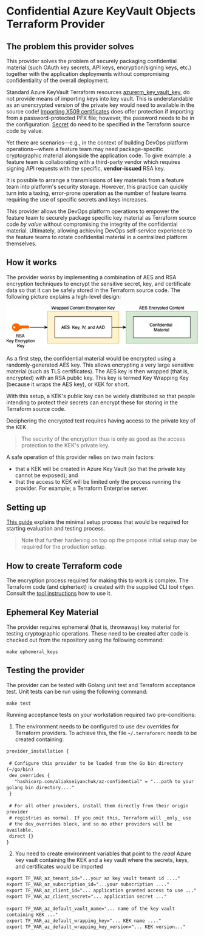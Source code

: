 # Confidential Azure KeyVault Objects Terraform Provider

## The problem this provider solves
This provider solves the problem of securely packaging confidential material (such OAuth key secrets, API keys,
encryption/signing keys, etc.) together with the application deployments without compromising confidentiality of the
overall deployment.

Standard Azure KeyVault Terraform resources [azurerm_key_vault_key](https://registry.terraform.io/providers/hashicorp/azurerm/latest/docs/resources/key_vault_key),
do not provide means of importing keys into key vault. This is understandable as an unencrypted version of the private
key would need to available in the source code! [Importing X509 certificates](https://registry.terraform.io/providers/hashicorp/azurerm/latest/docs/resources/key_vault_certificate)
does offer protection if importing from a password-protected PFX file; however, the password needs to be 
in the configuration. [Secret](https://registry.terraform.io/providers/hashicorp/azurerm/latest/docs/resources/key_vault_secret)
do need to be specified in the Terraform source code by value.

Yet there are scenarios—e.g., in the context of building DevOps platform operations—where a feature team
may need package-specific cryptographic material alongside the application code. To give example: a feature team is collaborating
with a third-party vendor which requires signing API requests with the specific, **vendor-issued** RSA key. 

It is possible to arrange a transmissions of key materials from a feature team into platform's security storage. 
However, this practice can quickly turn into a taxing, error-prone operation as the number of feature teams requiring
the use of specific secrets and keys increases. 

This provider allows the DevOps platform operations to empower the feature team to securely package specific key 
material as Terraform source code *by value* without compromising the integrity of the confidential material. Ultimately, allowing 
achieving DevOps self-service experience to the feature teams to rotate confidential material in a centralized
platform themselves.

## How it works

The provider works by implementing a combination of AES and RSA encryption techniques to encrypt the sensitive
secret, key, and certificate data so that it can be safely stored in the Terraform source code. The following
picture explains a high-level design:

![images](./docs-templates/guides/wrapping-scheme.png)

As a first step, the confidential material would be encrypted using a randomly-generated AES key. This allows
encrypting a very large sensitive material (such as TLS certificates). The AES key is then wrapped (that is, 
encrypted) with an RSA public key. This key is termed Key Wrapping Key (because it wraps the AES key), 
or KEK for short.

With this setup, a KEK's public key can be widely distributed so that people intending to protect their secrets
can encrypt these for storing in the Terraform source code. 

Deciphering
the encrypted text requires having access to the private key of the KEK.
> The security of the encryption thus is only as good as the access protection to the KEK's private key.

A safe operation of this provider relies on two main factors:
- that a KEK will be created in Azure Key Vault (so that the private key cannot be exposed); and
- that the access to KEK will be limited only the process running the provider. For example; a Terraform Enterprise
  server.

## Setting up
[This guide](./docs-templates/guides/setup.md) explains the minimal setup process that would be required for
starting evaluation and testing process.
> Note that further hardening on top op the propose initial setup may be required for the production setup. 

## How to create Terraform code

The encryption process required for making this to work is complex. The Terraform code (and ciphertext) is
created with the supplied CLI tool `tfgen`. Consult the [tool instructions](./docs-templates/guides/tfgen.md)
how to use it.

## Ephemeral Key Material
The provider requires ephemeral (that is, throwaway) key material for testing cryptographic operations.
These need to be created after code is checked out from the repository using the following command:
```shell
make ephemeral_keys
```

## Testing the provider

The provider can be tested with Golang unit test and Terraform acceptance test. Unit tests can be run
using the following command:
```shell
make test
```
Running acceptance tests on your workstation required two pre-conditions:
1. The environment needs to be configured to use dev overrides for Terraform providers. To achieve this,
   the file `~/.terraformrc` needs to be created containing:
 ```hcl
provider_installation {

  # Configure this provider to be loaded from the Go bin directory (~/go/bin)
  dev_overrides {
    "hashicorp.com/aliakseiyanchuk/az-confidential" = "...path to your golang bin directory...."
  }
  
  # For all other providers, install them directly from their origin provider
  # registries as normal. If you omit this, Terraform will _only_ use
  # the dev_overrides block, and so no other providers will be available.
  direct {}
}

```

2. You need to create environment variables that point to the *reaal* Azure key vault containing
   the KEK and a key vault where the secrets, keys, and certificates would be imported
```shell
export TF_VAR_az_tenant_id="...your az key vault tenant id ...."
export TF_VAR_az_subscription_id="...your subscription ...."
export TF_VAR_az_client_id="... application granted access to use ..."
export TF_VAR_az_client_secret="... application secret ..."

export TF_VAR_az_default_vault_name="... name of the key vault containing KEK ..."
export TF_VAR_az_default_wrapping_key="... KEK name ...."
export TF_VAR_az_default_wrapping_key_version="... KEK version..."    
```

